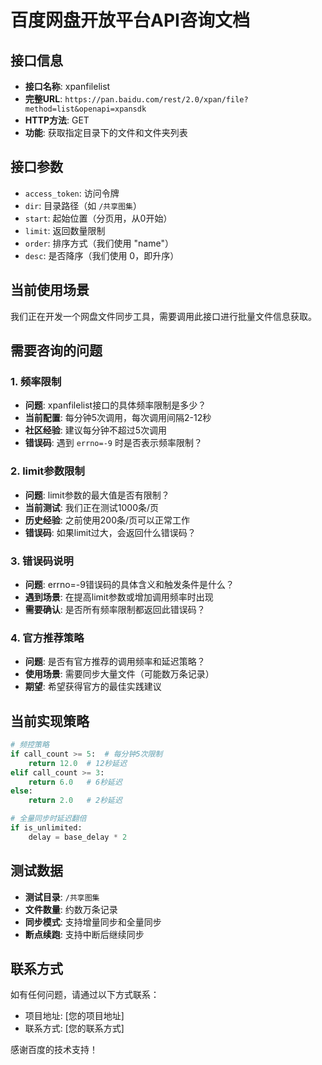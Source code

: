 # 百度网盘开放平台API咨询文档

## 接口信息
- **接口名称**: xpanfilelist
- **完整URL**: `https://pan.baidu.com/rest/2.0/xpan/file?method=list&openapi=xpansdk`
- **HTTP方法**: GET
- **功能**: 获取指定目录下的文件和文件夹列表

## 接口参数
- `access_token`: 访问令牌
- `dir`: 目录路径（如 `/共享图集`）
- `start`: 起始位置（分页用，从0开始）
- `limit`: 返回数量限制
- `order`: 排序方式（我们使用 "name"）
- `desc`: 是否降序（我们使用 0，即升序）

## 当前使用场景
我们正在开发一个网盘文件同步工具，需要调用此接口进行批量文件信息获取。

## 需要咨询的问题

### 1. 频率限制
- **问题**: xpanfilelist接口的具体频率限制是多少？
- **当前配置**: 每分钟5次调用，每次调用间隔2-12秒
- **社区经验**: 建议每分钟不超过5次调用
- **错误码**: 遇到 `errno=-9` 时是否表示频率限制？

### 2. limit参数限制
- **问题**: limit参数的最大值是否有限制？
- **当前测试**: 我们正在测试1000条/页
- **历史经验**: 之前使用200条/页可以正常工作
- **错误码**: 如果limit过大，会返回什么错误码？

### 3. 错误码说明
- **问题**: errno=-9错误码的具体含义和触发条件是什么？
- **遇到场景**: 在提高limit参数或增加调用频率时出现
- **需要确认**: 是否所有频率限制都返回此错误码？

### 4. 官方推荐策略
- **问题**: 是否有官方推荐的调用频率和延迟策略？
- **使用场景**: 需要同步大量文件（可能数万条记录）
- **期望**: 希望获得官方的最佳实践建议

## 当前实现策略
```python
# 频控策略
if call_count >= 5:  # 每分钟5次限制
    return 12.0  # 12秒延迟
elif call_count >= 3:
    return 6.0   # 6秒延迟
else:
    return 2.0   # 2秒延迟

# 全量同步时延迟翻倍
if is_unlimited:
    delay = base_delay * 2
```

## 测试数据
- **测试目录**: `/共享图集`
- **文件数量**: 约数万条记录
- **同步模式**: 支持增量同步和全量同步
- **断点续跑**: 支持中断后继续同步

## 联系方式
如有任何问题，请通过以下方式联系：
- 项目地址: [您的项目地址]
- 联系方式: [您的联系方式]

感谢百度的技术支持！
